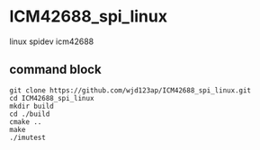 # ICM42688_spi_linux
linux spidev icm42688



## command block
```
git clone https://github.com/wjd123ap/ICM42688_spi_linux.git
cd ICM42688_spi_linux
mkdir build
cd ./build
cmake ..
make
./imutest
```
